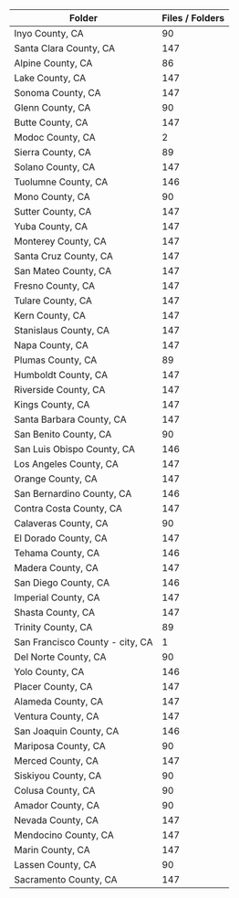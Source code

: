 | Folder                          |   Files / Folders |
|---------------------------------|-------------------|
| Inyo County, CA                 |                90 |
| Santa Clara County, CA          |               147 |
| Alpine County, CA               |                86 |
| Lake County, CA                 |               147 |
| Sonoma County, CA               |               147 |
| Glenn County, CA                |                90 |
| Butte County, CA                |               147 |
| Modoc County, CA                |                 2 |
| Sierra County, CA               |                89 |
| Solano County, CA               |               147 |
| Tuolumne County, CA             |               146 |
| Mono County, CA                 |                90 |
| Sutter County, CA               |               147 |
| Yuba County, CA                 |               147 |
| Monterey County, CA             |               147 |
| Santa Cruz County, CA           |               147 |
| San Mateo County, CA            |               147 |
| Fresno County, CA               |               147 |
| Tulare County, CA               |               147 |
| Kern County, CA                 |               147 |
| Stanislaus County, CA           |               147 |
| Napa County, CA                 |               147 |
| Plumas County, CA               |                89 |
| Humboldt County, CA             |               147 |
| Riverside County, CA            |               147 |
| Kings County, CA                |               147 |
| Santa Barbara County, CA        |               147 |
| San Benito County, CA           |                90 |
| San Luis Obispo County, CA      |               146 |
| Los Angeles County, CA          |               147 |
| Orange County, CA               |               147 |
| San Bernardino County, CA       |               146 |
| Contra Costa County, CA         |               147 |
| Calaveras County, CA            |                90 |
| El Dorado County, CA            |               147 |
| Tehama County, CA               |               146 |
| Madera County, CA               |               147 |
| San Diego County, CA            |               146 |
| Imperial County, CA             |               147 |
| Shasta County, CA               |               147 |
| Trinity County, CA              |                89 |
| San Francisco County - city, CA |                 1 |
| Del Norte County, CA            |                90 |
| Yolo County, CA                 |               146 |
| Placer County, CA               |               147 |
| Alameda County, CA              |               147 |
| Ventura County, CA              |               147 |
| San Joaquin County, CA          |               146 |
| Mariposa County, CA             |                90 |
| Merced County, CA               |               147 |
| Siskiyou County, CA             |                90 |
| Colusa County, CA               |                90 |
| Amador County, CA               |                90 |
| Nevada County, CA               |               147 |
| Mendocino County, CA            |               147 |
| Marin County, CA                |               147 |
| Lassen County, CA               |                90 |
| Sacramento County, CA           |               147 |